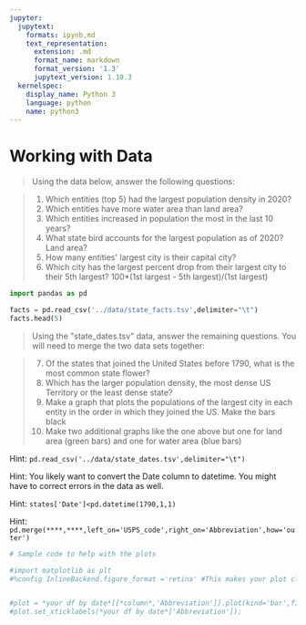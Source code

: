 ```yaml
---
jupyter:
  jupytext:
    formats: ipynb,md
    text_representation:
      extension: .md
      format_name: markdown
      format_version: '1.3'
      jupytext_version: 1.10.3
  kernelspec:
    display_name: Python 3
    language: python
    name: python3
---
```


# Working with Data


>Using the data below, answer the following questions:

>1) Which entities (top 5) had the largest population density in 2020?
>2) Which entities have more water area than land area?
>3) Which entities increased in population the most in the last 10 years?
>4) What state bird accounts for the largest population as of 2020? Land area?
>5) How many entities' largest city is their capital city?
>6) Which city has the largest percent drop from their largest city to their 5th largest? 100*(1st largest - 5th largest)/(1st largest)

```python
import pandas as pd
```

```python
facts = pd.read_csv('../data/state_facts.tsv',delimiter="\t")
facts.head(5)
```

>Using the "state_dates.tsv" data, answer the remaining questions. You will need to merge the two data sets together:

>7) Of the states that joined the United States before 1790, what is the most common state flower?
>8) Which has the larger population density, the most dense US Territory or the least dense state?
>9) Make a graph that plots the populations of the largest city in each entity in the order in which they joined the US. Make the bars black
>10) Make two additional graphs like the one above but one for land area (green bars) and one for water area (blue bars)


Hint: `pd.read_csv('../data/state_dates.tsv',delimiter="\t")`

Hint: You likely want to convert the Date column to datetime. You might have to correct errors in the data as well.

Hint: `states['Date']<pd.datetime(1790,1,1)`

Hint: `pd.merge(****,****,left_on='USPS_code',right_on='Abbreviation',how='outer')`

```python
# Sample code to help with the plots

#import matplotlib as plt
#%config InlineBackend.figure_format ='retina' #This makes your plot clearer


#plot = *your df by date*[[*column*,'Abbreviation']].plot(kind='bar',figsize=(10,4))
#plot.set_xticklabels(*your df by date*['Abbreviation']);
```

```python

```
